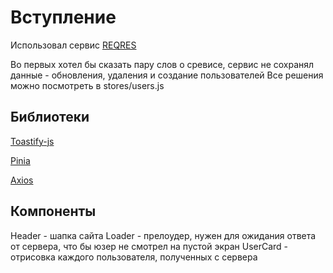 # Вступление

Использовал сервис [REQRES](https://reqres.in/)

Во первых хотел бы сказать пару слов о сревисе, сервис не сохранял данные - обновления, удаления и создание пользователей
Все решения можно посмотреть в stores/users.js

## Библиотеки
[Toastify-js](https://apvarun.github.io/toastify-js/)


[Pinia](https://pinia.vuejs.org/)


[Axios](https://axios-http.com/docs/intro)

## Компоненты

Header - шапка сайта
Loader - прелоудер, нужен для ожидания ответа от сервера, что бы юзер не смотрел на пустой экран
UserCard - отрисовка каждого пользователя, полученных с сервера